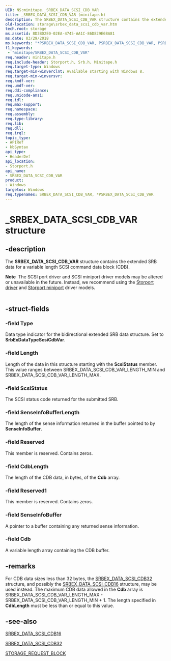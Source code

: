 ```yaml
---
UID: NS:minitape._SRBEX_DATA_SCSI_CDB_VAR
title: _SRBEX_DATA_SCSI_CDB_VAR (minitape.h)
description: The SRBEX_DATA_SCSI_CDB_VAR structure contains the extended SRB data for a variable length SCSI command data block (CDB).
old-location: storage\srbex_data_scsi_cdb_var.htm
tech.root: storage
ms.assetid: 8D3BD2E0-02EA-4745-AA1C-86D829E6BA81
ms.date: 03/29/2018
ms.keywords: "*PSRBEX_DATA_SCSI_CDB_VAR, PSRBEX_DATA_SCSI_CDB_VAR, PSRBEX_DATA_SCSI_CDB_VAR structure pointer [Storage Devices], SRBEX_DATA_SCSI_CDB_VAR, SRBEX_DATA_SCSI_CDB_VAR structure [Storage Devices], _SRBEX_DATA_SCSI_CDB_VAR, storage.srbex_data_scsi_cdb_var, storport/PSRBEX_DATA_SCSI_CDB_VAR, storport/SRBEX_DATA_SCSI_CDB_VAR"
f1_keywords:
 - "minitape/SRBEX_DATA_SCSI_CDB_VAR"
req.header: minitape.h
req.include-header: Storport.h, Srb.h, Minitape.h
req.target-type: Windows
req.target-min-winverclnt: Available starting with Windows 8.
req.target-min-winversvr: 
req.kmdf-ver: 
req.umdf-ver: 
req.ddi-compliance: 
req.unicode-ansi: 
req.idl: 
req.max-support: 
req.namespace: 
req.assembly: 
req.type-library: 
req.lib: 
req.dll: 
req.irql: 
topic_type:
- APIRef
- kbSyntax
api_type:
- HeaderDef
api_location:
- Storport.h
api_name:
- SRBEX_DATA_SCSI_CDB_VAR
product:
- Windows
targetos: Windows
req.typenames: SRBEX_DATA_SCSI_CDB_VAR, *PSRBEX_DATA_SCSI_CDB_VAR
---
```


# _SRBEX_DATA_SCSI_CDB_VAR structure


## -description


The <b>SRBEX_DATA_SCSI_CDB_VAR</b> structure contains the extended SRB data for a variable length SCSI command data block (CDB).
<div class="alert"><b>Note</b>  The SCSI port driver and SCSI miniport driver models may be altered or unavailable in the future. Instead, we recommend using the <a href="https://docs.microsoft.com/windows-hardware/drivers/storage/storport-driver">Storport driver</a> and <a href="https://docs.microsoft.com/windows-hardware/drivers/storage/storport-miniport-drivers">Storport miniport</a> driver models.</div><div> </div>

## -struct-fields




### -field Type

Data type indicator for the bidirectional extended SRB data structure. Set to <b>SrbExDataTypeScsiCdbVar</b>.


### -field Length

Length of the data in this structure starting with the <b>ScsiStatus</b> member. This value ranges between SRBEX_DATA_SCSI_CDB_VAR_LENGTH_MIN and SRBEX_DATA_SCSI_CDB_VAR_LENGTH_MAX.


### -field ScsiStatus

The SCSI status code returned for the submitted SRB.


### -field SenseInfoBufferLength

The length of the sense information returned in the buffer pointed to by <b>SenseInfoBuffer</b>.


### -field Reserved

This member is reserved. Contains zeros.


### -field CdbLength

The length of the CDB data, in bytes, of the <b>Cdb</b> array.


### -field Reserved1

This member is reserved. Contains zeros.


### -field SenseInfoBuffer

A pointer to a buffer containing any returned sense information.


### -field Cdb

A variable length array containing the CDB buffer.


## -remarks



For CDB data sizes less than 32 bytes, the <a href="https://docs.microsoft.com/windows-hardware/drivers/ddi/srb/ns-srb-_srbex_data_scsi_cdb32">SRBEX_DATA_SCSI_CDB32</a> structure, and possibly the <a href="https://docs.microsoft.com/windows-hardware/drivers/ddi/srb/ns-srb-_srbex_data_scsi_cdb16">SRBEX_DATA_SCSI_CDB16</a> structure, may be used instead. The maximum CDB data allowed in the <b>Cdb</b> array is SRBEX_DATA_SCSI_CDB_VAR_LENGTH_MAX - SRBEX_DATA_SCSI_CDB_VAR_LENGTH_MIN + 1. The length specified in <b>CdbLength</b> must be less than or equal to this value.




## -see-also




<a href="https://docs.microsoft.com/windows-hardware/drivers/ddi/srb/ns-srb-_srbex_data_scsi_cdb16">SRBEX_DATA_SCSI_CDB16</a>



<a href="https://docs.microsoft.com/windows-hardware/drivers/ddi/srb/ns-srb-_srbex_data_scsi_cdb32">SRBEX_DATA_SCSI_CDB32</a>



<a href="https://docs.microsoft.com/windows-hardware/drivers/ddi/srb/ns-srb-_storage_request_block">STORAGE_REQUEST_BLOCK</a>
 

 

